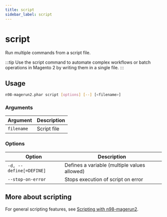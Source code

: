 ```yaml
---
title: script
sidebar_label: script
---
```


# script

Run multiple commands from a script file.

:::tip
Use the script command to automate complex workflows or batch operations in Magento 2 by writing them in a single file.
:::

## Usage

```sh
n98-magerun2.phar script [options] [--] [<filename>]
```

### Arguments
| Argument   | Description   |
|------------|---------------|
| `filename` | Script file   |

### Options
| Option                   | Description                                    |
|--------------------------|------------------------------------------------|
| `-d, --define[=DEFINE]`  | Defines a variable (multiple values allowed)   |
| `--stop-on-error`        | Stops execution of script on error             |

## More about scripting

For general scripting features, see [Scripting with n98-magerun2](../../extending/scripting.md).
